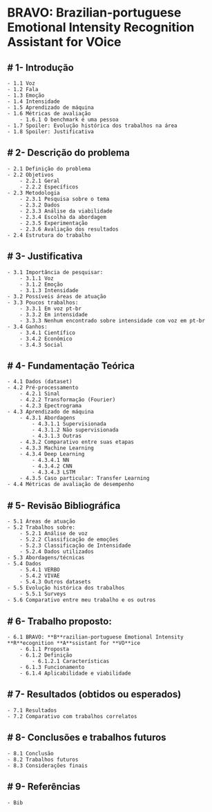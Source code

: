 # BRAVO: **B**razilian-portuguese Emotional Intensity **R**ecognition **A**ssistant for **VO**ice

## # 1- Introdução
    - 1.1 Voz
    - 1.2 Fala
    - 1.3 Emoção
    - 1.4 Intensidade
    - 1.5 Aprendizado de máquina
    - 1.6 Métricas de avaliação
        - 1.6.1 O benchmark é uma pessoa
    - 1.7 Spoiler: Evolução histórica dos trabalhos na área
    - 1.8 Spoiler: Justificativa

## # 2- Descrição do problema
    - 2.1 Definição do problema
    - 2.2 Objetivos
        - 2.2.1 Geral
        - 2.2.2 Específicos
    - 2.3 Metodologia
        - 2.3.1 Pesquisa sobre o tema
        - 2.3.2 Dados
        - 2.3.3 Análise da viabilidade
        - 2.3.4 Escolha da abordagem
        - 2.3.5 Experimentação
        - 2.3.6 Avaliação dos resultados
    - 2.4 Estrutura do trabalho

## # 3- Justificativa
    - 3.1 Importância de pesquisar:
        - 3.1.1 Voz
        - 3.1.2 Emoção
        - 3.1.3 Intensidade
    - 3.2 Possíveis áreas de atuação
    - 3.3 Poucos trabalhos:
        - 3.3.1 Em voz pt-br
        - 3.3.2 Em intensidade
        - 3.3.3 Nenhum encontrado sobre intensidade com voz em pt-br
    - 3.4 Ganhos:
        - 3.4.1 Científico
        - 3.4.2 Econômico
        - 3.4.3 Social

## # 4- Fundamentação Teórica
    - 4.1 Dados (dataset)
    - 4.2 Pré-processamento
        - 4.2.1 Sinal
        - 4.2.2 Transformação (Fourier)
        - 4.2.3 Epectrograma
    - 4.3 Aprendizado de máquina
        - 4.3.1 Abordagens
            - 4.3.1.1 Supervisionada
            - 4.3.1.2 Não supervisionada
            - 4.3.1.3 Outras
        - 4.3.2 Comparativo entre suas etapas
        - 4.3.3 Machine Learning
        - 4.3.4 Deep Learning
            - 4.3.4.1 NN
            - 4.3.4.2 CNN
            - 4.3.4.3 LSTM
        - 4.3.5 Caso particular: Transfer Learning
    - 4.4 Métricas de avaliação de desempenho

## # 5- Revisão Bibliográfica
    - 5.1 Áreas de atuação
    - 5.2 Trabalhos sobre:
        - 5.2.1 Análise de voz
        - 5.2.2 Classificação de emoções
        - 5.2.3 Classificação de Intensidade
        - 5.2.4 Dados utilizados
    - 5.3 Abordagens/técnicas
    - 5.4 Dados
        - 5.4.1 VERBO
        - 5.4.2 VIVAE
        - 5.4.3 Outros datasets
    - 5.5 Evolução histórica dos trabalhos
        - 5.5.1 Surveys
    - 5.6 Comparativo entre meu trabalho e os outros

## # 6- Trabalho proposto:
    - 6.1 BRAVO: **B**razilian-portuguese Emotional Intensity **R**ecognition **A**ssistant for **VO**ice
        - 6.1.1 Proposta
        - 6.1.2 Definição
            - 6.1.2.1 Características
        - 6.1.3 Funcionamento
        - 6.1.4 Aplicabilidade e viabilidade

## # 7- Resultados (obtidos ou esperados)
    - 7.1 Resultados
    - 7.2 Comparativo com trabalhos correlatos

## # 8- Conclusões e trabalhos futuros
    - 8.1 Conclusão
    - 8.2 Trabalhos futuros
    - 8.3 Considerações finais

## # 9- Referências
    - Bib
